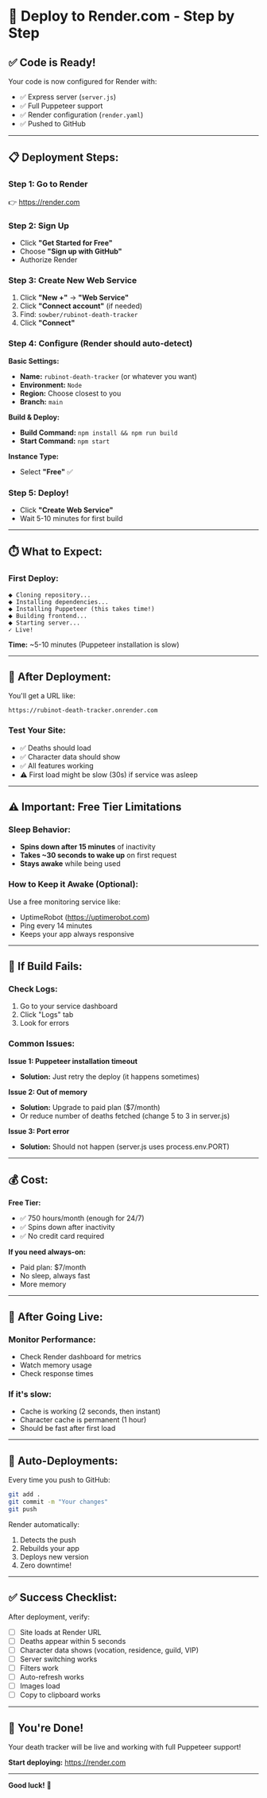 # 🚀 Deploy to Render.com - Step by Step

## ✅ Code is Ready!

Your code is now configured for Render with:
- ✅ Express server (`server.js`)
- ✅ Full Puppeteer support
- ✅ Render configuration (`render.yaml`)
- ✅ Pushed to GitHub

---

## 📋 Deployment Steps:

### **Step 1: Go to Render**
👉 https://render.com

### **Step 2: Sign Up**
- Click **"Get Started for Free"**
- Choose **"Sign up with GitHub"**
- Authorize Render

### **Step 3: Create New Web Service**
1. Click **"New +"** → **"Web Service"**
2. Click **"Connect account"** (if needed)
3. Find: `sowber/rubinot-death-tracker`
4. Click **"Connect"**

### **Step 4: Configure (Render should auto-detect)**

**Basic Settings:**
- **Name:** `rubinot-death-tracker` (or whatever you want)
- **Environment:** `Node`
- **Region:** Choose closest to you
- **Branch:** `main`

**Build & Deploy:**
- **Build Command:** `npm install && npm run build`
- **Start Command:** `npm start`

**Instance Type:**
- Select **"Free"** ✅

### **Step 5: Deploy!**
- Click **"Create Web Service"**
- Wait 5-10 minutes for first build

---

## ⏱️ What to Expect:

### First Deploy:
```
⬥ Cloning repository...
⬥ Installing dependencies...
⬥ Installing Puppeteer (this takes time!)
⬥ Building frontend...
⬥ Starting server...
✓ Live!
```

**Time:** ~5-10 minutes (Puppeteer installation is slow)

---

## 🎉 After Deployment:

You'll get a URL like:
```
https://rubinot-death-tracker.onrender.com
```

### Test Your Site:
- ✅ Deaths should load
- ✅ Character data should show
- ✅ All features working
- ⚠️ First load might be slow (30s) if service was asleep

---

## ⚠️ Important: Free Tier Limitations

### Sleep Behavior:
- **Spins down after 15 minutes** of inactivity
- **Takes ~30 seconds to wake up** on first request
- **Stays awake** while being used

### How to Keep it Awake (Optional):
Use a free monitoring service like:
- UptimeRobot (https://uptimerobot.com)
- Ping every 14 minutes
- Keeps your app always responsive

---

## 🔧 If Build Fails:

### Check Logs:
1. Go to your service dashboard
2. Click "Logs" tab
3. Look for errors

### Common Issues:

**Issue 1: Puppeteer installation timeout**
- **Solution:** Just retry the deploy (it happens sometimes)

**Issue 2: Out of memory**
- **Solution:** Upgrade to paid plan ($7/month)
- Or reduce number of deaths fetched (change 5 to 3 in server.js)

**Issue 3: Port error**
- **Solution:** Should not happen (server.js uses process.env.PORT)

---

## 💰 Cost:

**Free Tier:**
- ✅ 750 hours/month (enough for 24/7)
- ✅ Spins down after inactivity
- ✅ No credit card required

**If you need always-on:**
- Paid plan: $7/month
- No sleep, always fast
- More memory

---

## 🎯 After Going Live:

### Monitor Performance:
- Check Render dashboard for metrics
- Watch memory usage
- Check response times

### If it's slow:
- Cache is working (2 seconds, then instant)
- Character cache is permanent (1 hour)
- Should be fast after first load

---

## 🔄 Auto-Deployments:

Every time you push to GitHub:
```bash
git add .
git commit -m "Your changes"
git push
```

Render automatically:
1. Detects the push
2. Rebuilds your app
3. Deploys new version
4. Zero downtime!

---

## ✅ Success Checklist:

After deployment, verify:
- [ ] Site loads at Render URL
- [ ] Deaths appear within 5 seconds
- [ ] Character data shows (vocation, residence, guild, VIP)
- [ ] Server switching works
- [ ] Filters work
- [ ] Auto-refresh works
- [ ] Images load
- [ ] Copy to clipboard works

---

## 🎉 You're Done!

Your death tracker will be live and working with full Puppeteer support!

**Start deploying:** https://render.com

---

**Good luck!** 🚀

